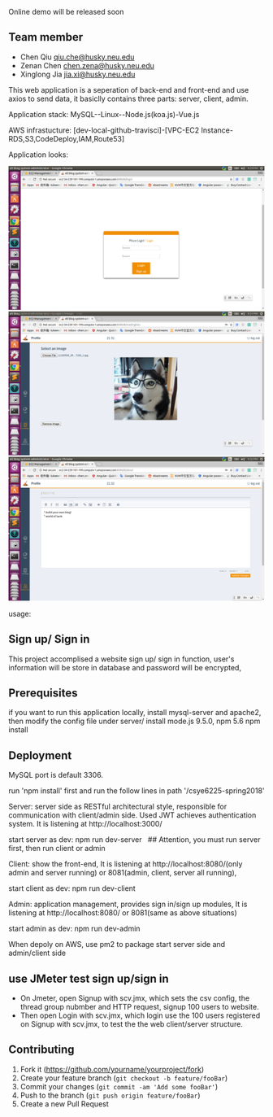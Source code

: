 Online demo will be released soon

## Team member
* Chen Qiu  qiu.che@husky.neu.edu
* Zenan Chen  chen.zena@husky.neu.edu
* Xinglong Jia  jia.xi@husky.neu.edu

This web application is a seperation of back-end and front-end and use axios to send data, it basiclly contains three parts: server, client, admin.

Application stack: MySQL--Linux--Node.js(koa.js)-Vue.js

AWS infrastucture: [dev-local-github-travisci]-[VPC-EC2 Instance-RDS,S3,CodeDeploy,IAM,Route53]

Application looks:

![image](https://github.com/lukchen/csye6225-spring2018/blob/master/Screenshot%20from%202018-03-07%2021-29-41.png)
![image](https://github.com/lukchen/csye6225-spring2018/blob/master/Screenshot%20from%202018-03-07%2021-31-50.png)
![image](https://github.com/lukchen/csye6225-spring2018/blob/master/Screenshot%20from%202018-03-07%2021-32-50.png)


usage:

## Sign up/ Sign in

  This project accomplised a website sign up/ sign in function, user's information will be store in database and password will be encrypted,

## Prerequisites

if you want to run this application locally, install mysql-server and apache2, then modify the config file under server/
install mode.js 9.5.0, npm 5.6
npm install

## Deployment

MySQL port is default 3306.

run 'npm install' first and run the follow lines in path '/csye6225-spring2018'


Server: server side as RESTful architectural style, responsible for communication with client/admin side. Used JWT achieves authentication system. It is listening at http://localhost:3000/

start server as dev: npm run dev-server   ## Attention, you must run server first, then run client or admin


Client: show the front-end, It is listening at http://localhost:8080/(only admin and server running) or 8081(admin, client, server all running), 

start client as dev: npm run dev-client


Admin: application management, provides sign in/sign up modules, It is listening at http://localhost:8080/ or 8081(same as above situations)

start admin as dev: npm run dev-admin

When depoly on AWS, use pm2 to package start server side and admin/client side

## use JMeter test sign up/sign in 

- On Jmeter, open Signup with scv.jmx, which sets the csv config, the thread group nubmber and HTTP request, signup 100 users to website.
- Then open Login with scv.jmx, which login use the 100 users registered on Signup with scv.jmx, to test the the web client/server structure.

## Contributing

1. Fork it (<https://github.com/yourname/yourproject/fork>)
2. Create your feature branch (`git checkout -b feature/fooBar`)
3. Commit your changes (`git commit -am 'Add some fooBar'`)
4. Push to the branch (`git push origin feature/fooBar`)
5. Create a new Pull Request




